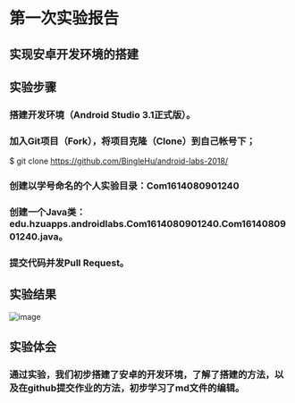 # 第一次实验报告
## 实现安卓开发环境的搭建
## 实验步骤
### 搭建开发环境（Android Studio 3.1正式版）。
### 加入Git项目（Fork），将项目克隆（Clone）到自己帐号下；
$ git clone https://github.com/BingleHu/android-labs-2018/
### 创建以学号命名的个人实验目录：Com1614080901240
### 创建一个Java类：edu.hzuapps.androidlabs.Com1614080901240.Com1614080901240.java。
### 提交代码并发Pull Request。
## 实验结果
![image](https://github.com/BingleHu/android-labs-2018/blob/master/Com1614080901240/Com1614080901240.png)
## 实验体会
### 通过实验，我们初步搭建了安卓的开发环境，了解了搭建的方法，以及在github提交作业的方法，初步学习了md文件的编辑。
